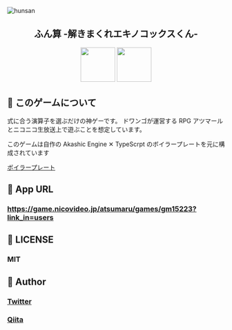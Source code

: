 ![hunsan](https://user-images.githubusercontent.com/37544784/85101255-f36cd800-b23c-11ea-8c52-939b90eeed97.gif)

<h2 align="center">ふん算 -解きまくれエキノコックスくん-</h2>

<p align="center">
 <a href="https://akashic-games.github.io/"><img src="https://avatars1.githubusercontent.com/u/16815486?s=280&v=4" width="80px"></a>
 <a href="https://www.typescriptlang.org/"><img src="https://pbs.twimg.com/profile_images/1149708719178993664/3Hb8W4aX_400x400.png" width="80px"></a>
</p>

## 👾 このゲームについて

<p>式に合う演算子を選ぶだけの神ゲーです。
ドワンゴが運営する RPG アツマールとニコニコ生放送上で遊ぶことを想定しています。

このゲームは自作の Akashic Engine ✕ TypeScrpt のボイラープレートを元に構成されています

</p>

<a href="https://github.com/KoutaKawase/akashic_boiler">ボイラープレート</a>

## 🍬 App URL

### **https://game.nicovideo.jp/atsumaru/games/gm15223?link_in=users**

## 🤔 LICENSE

### MIT

## 🐶 Author

### <a href="https://twitter.com/omochizou">Twitter</a>

### <a href="https://qiita.com/omochizou">Qiita</a>
